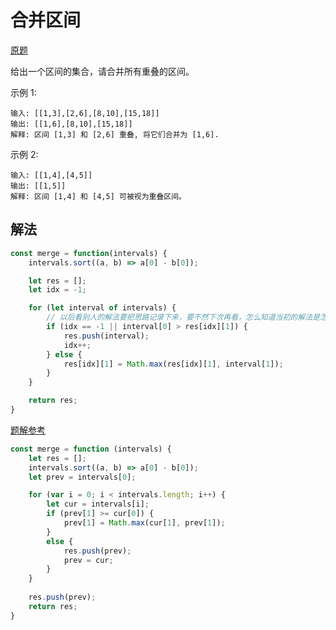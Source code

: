 # 合并区间

[原题](https://leetcode-cn.com/problems/merge-intervals/)

给出一个区间的集合，请合并所有重叠的区间。

示例 1:
```
输入: [[1,3],[2,6],[8,10],[15,18]]
输出: [[1,6],[8,10],[15,18]]
解释: 区间 [1,3] 和 [2,6] 重叠, 将它们合并为 [1,6].
```

示例 2:
```
输入: [[1,4],[4,5]]
输出: [[1,5]]
解释: 区间 [1,4] 和 [4,5] 可被视为重叠区间。
```

## 解法
```js
const merge = function(intervals) {
    intervals.sort((a, b) => a[0] - b[0]);

    let res = [];
    let idx = -1;

    for (let interval of intervals) {
        // 以后看别人的解法要把思路记录下来，要不然下次再看，怎么知道当初的解法是怎样的？这怎么能看得懂
        if (idx == -1 || interval[0] > res[idx][1]) {
            res.push(interval);
            idx++;
        } else {
            res[idx][1] = Math.max(res[idx][1], interval[1]);
        }
    }

    return res;
}
```

[题解参考](https://leetcode-cn.com/problems/merge-intervals/solution/shou-hua-tu-jie-56he-bing-qu-jian-by-xiao_ben_zhu/)
```javascript
const merge = function (intervals) {
    let res = [];
    intervals.sort((a, b) => a[0] - b[0]);
    let prev = intervals[0];

    for (var i = 0; i < intervals.length; i++) {
        let cur = intervals[i];
        if (prev[1] >= cur[0]) {
            prev[1] = Math.max(cur[1], prev[1]);
        }
        else {
            res.push(prev);
            prev = cur;
        }
    }
    
    res.push(prev);
    return res;
}
```
